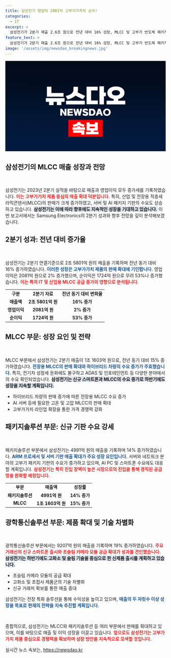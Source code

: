 ```yaml
---
title: 삼성전기 영업익 2081억 고부가가치의 승리!
categories:
  - IT
excerpt: >
  삼성전기가 2분기 매출 2.6조 원으로 전년 대비 16% 성장, MLCC 및 고부가 반도체 패키지 기판 판매가 이끌었다. 공급과잉 속에도 강력한 경쟁력 구축 전략을 예고하며, AI와 전장 분야에서의 성장을 노린다. 클릭해 더 자세한 소식을 확인하세요!
feature_text: >
  삼성전기가 2분기 매출 2.6조 원으로 전년 대비 16% 성장, MLCC 및 고부가 반도체 패키지 기판 판매가 이끌었다. 공급과잉 속에도 강력한 경쟁력 구축 전략을 예고하며, AI와 전장 분야에서의 성장을 노린다. 클릭해 더 자세한 소식을 확인하세요!
image: '/assets/img/newsdao_breakingnews.jpg'
---
```


<p><img src="/assets/img/newsdao_breakingnews.jpg" alt="implanttips 속보" /></p>

<h2 data-ke-size="size26">삼성전기의 MLCC 매출 성장과 전망</h2>

<p data-ke-size="size16">&nbsp;</p>

<p>삼성전기는 2023년 2분기 실적을 바탕으로 매출과 영업이익 모두 증가세를 기록하였습니다. <b><span style="color: #ee2323;">이는 고부가가치 제품 중심의 매출 확대 덕분입니다.</span></b> 특히, 산업 및 전장용 적층세라믹콘덴서(MLCC)의 판매가 크게 증가하였고, 서버 및 AI 패키지 기판의 수요도 상승하고 있습니다. <b><span style="background-color: #21538527;">삼성전기는 이에 따라 향후에도 지속적인 성장을 기대하고 있습니다.</span></b> 이번 보고서에서는 Samsung Electronics의 2분기 성과와 향후 전망을 깊이 분석해보겠습니다.</p>

<h2 data-ke-size="size26">2분기 성과: 전년 대비 증가율</h2>

<p data-ke-size="size16">&nbsp;</p>

<p>삼성전기는 2분기 연결기준으로 2조 5801억 원의 매출을 기록하며 전년 동기 대비 16% 증가하였습니다. <b><span style="color: #1a5490;">이러한 성장은 고부가가치 제품의 판매 확대에 기인합니다.</span></b> 영업이익은 2081억 원으로 2% 증가했으며, 순이익은 1724억 원으로 무려 53%나 증가했습니다. <b><span style="color: #ee2323;">이는 특히 IT 및 산업용 MLCC 공급 증가의 영향으로 분석됩니다.</span></b> </p>

<table style="width:100%; border-collapse:collapse;">
  <tr>
    <td style="text-align: center; height: 17px;"><b>구분</b></td>
    <td style="text-align: center; height: 17px;"><b>2분기 자료</b></td>
    <td style="text-align: center; height: 17px;"><b>전년 동기 대비 변화율</b></td>
  </tr>
  <tr>
    <td style="text-align: center; height: 17px;"><b>매출액</b></td>
    <td style="text-align: center; height: 17px;"><b>2조 5801억 원</b></td>
    <td style="text-align: center; height: 17px;"><b>16% 증가</b></td>
  </tr>
  <tr>
    <td style="text-align: center; height: 17px;"><b>영업이익</b></td>
    <td style="text-align: center; height: 17px;"><b>2081억 원</b></td>
    <td style="text-align: center; height: 17px;"><b>2% 증가</b></td>
  </tr>
  <tr>
    <td style="text-align: center; height: 17px;"><b>순이익</b></td>
    <td style="text-align: center; height: 17px;"><b>1724억 원</b></td>
    <td style="text-align: center; height: 17px;"><b>53% 증가</b></td>
  </tr>
</table>

<h2 data-ke-size="size26">MLCC 부문: 성장 요인 및 전략</h2>

<p data-ke-size="size16">&nbsp;</p>

<p>MLCC 부문에서 삼성전기는 2분기 매출이 1조 1603억 원으로, 전년 동기 대비 15% 증가하였습니다. <b><span style="color: #1a5490;">전장용 MLCC의 판매 확대와 하이브리드 차량의 수요 증가가 주효했습니다.</span></b> 특히, 전기차 성장세 둔화에도 불구하고 ADAS 및 인포테인먼트 등 다양한 분야에서의 수요 확인되었습니다. <b><span style="background-color: #21538527;">삼성전기는 신규 스마트폰과 MLCC의 수요 증가로 하반기에도 성장을 지속할 계획입니다.</span></b> </p>

<ul>
<li>하이브리드 차량의 판매 증가에 따른 전장용 MLCC 수요 증가</li>
<li>AI 서버 등에 필요한 고온 및 고압 MLCC의 판매 확대</li>
<li>고부가가치 라인업 확장을 통한 가격 경쟁력 강화</li>
</ul>

<h2 data-ke-size="size26">패키지솔루션 부문: 신규 기판 수요 강세</h2>

<p data-ke-size="size16">&nbsp;</p>

<p>패키지솔루션 부문에서 삼성전기는 4991억 원의 매출을 기록하며 14% 증가하였습니다. <b><span style="color: #1a5490;">ARM 프로세서 및 서버 기판 매출 확대가 주요 성장 요인입니다.</span></b> 서버와 네트워크 분야의 고부가 패키지 기판의 수요가 증가하고 있으며, AI PC 및 스마트폰 수요에도 대응할 계획입니다. <b><span style="color: #ee2323;">삼성전기는 특히 진입 장벽이 높은 시장으로의 진입을 통해 경직된 공급망을 완화할 예정입니다.</span></b> </p>

<table style="width:100%; border-collapse:collapse;">
  <tr>
    <td style="text-align: center; height: 17px;"><b>부문</b></td>
    <td style="text-align: center; height: 17px;"><b>매출액</b></td>
    <td style="text-align: center; height: 17px;"><b>성장률</b></td>
  </tr>
  <tr>
    <td style="text-align: center; height: 17px;"><b>패키지솔루션</b></td>
    <td style="text-align: center; height: 17px;"><b>4991억 원</b></td>
    <td style="text-align: center; height: 17px;"><b>14% 증가</b></td>
  </tr>
  <tr>
    <td style="text-align: center; height: 17px;"><b>MLCC</b></td>
    <td style="text-align: center; height: 17px;"><b>1조 1603억 원</b></td>
    <td style="text-align: center; height: 17px;"><b>15% 증가</b></td>
  </tr>
</table>

<h2 data-ke-size="size26">광학통신솔루션 부문: 제품 확대 및 기술 차별화</h2>

<p data-ke-size="size16">&nbsp;</p>

<p>광학통신솔루션 부문에서는 9207억 원의 매출을 기록하며 19% 증가하였습니다. <b><span style="color: #ee2323;">주요 거래선의 신규 스마트폰 출시와 초슬림 카메라 모듈 공급 확대가 성과를 견인했습니다.</span></b> <b><span style="background-color: #21538527;">삼성전기는 하반기에도 고화소 및 슬림 기술을 중심으로 한 신제품 출시를 계획하고 있습니다.</span></b> </p>

<ul>
<li>초슬림 카메라 모듈의 공급 확대</li>
<li>고화소 및 초접사 제품군의 기술 차별화</li>
<li>신규 거래처 확보를 통한 매출 증대</li>
</ul>

<p>삼성전기는 전장 특화 솔루션을 통해 수익성을 높이고 있으며, <b><span style="color: #1a5490;">매출의 두 자릿수 이상 성장을 목표로 현재의 전략을 지속 추진할 계획입니다.</span></b> </p>

<p data-ke-size="size16">&nbsp;</p>

<p>종합적으로, 삼성전기는 MLCC와 패키지솔루션 등 여러 부문에서 판매를 확대하고 있으며, 이를 바탕으로 매출 및 이익 성장을 이끌고 있습니다. <b><span style="color: #ee2323;">앞으로도 삼성전기는 고부가가치 제품 중심으로 경쟁력을 확보하며 성장 방안을 지속적으로 모색할 것입니다.</span></b></p>
실시간 뉴스 속보는, <a href="https://newsdao.kr" rel="dofollow">https://newsdao.kr</a>


